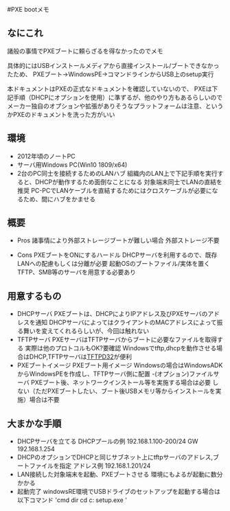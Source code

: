 

#PXE bootメモ

## なにこれ

諸般の事情でPXEブートに頼らざるを得なかったのでメモ

具体的にはUSBインストールメディアから直接インストール/ブートできなかったため、
PXEブート→WindowsPE→コマンドラインからUSB上のsetup実行

本ドキュメントはPXEの正式なドキュメントを確認していないので、
PXEは下記手順（DHCPにオプションを使用）に準ずるが、他のやり方もあるらしいので
メーカー独自のオプションや拡張がありそうなプラットフォームは注意、というかPXEのドキュメントを洗った方がいい

## 環境

- 2012年頃のノートPC
- サーバ用Windows PC(Win10 1809/x64)
- 2台のPC同士を接続するためのLANハブ
    組織内のLAN上で下記手順を実行すると、DHCPが動作するため面倒なことになる
    対象端末同士でLANの直結を推奨
    PC-PCでLANケーブルを直結するためにはクロスケーブルが必要になるため、間にハブをかませる 

## 概要

- Pros
諸事情により外部ストレージブートが難しい場合
外部ストレージ不要

- Cons
PXEブートをONにするハードル
DHCPサーバを利用するので、既存LANへの配慮もしくは分離が必要
起動OSのブートファイル/実体を置くTFTP、SMB等のサーバを用意する必要あり

## 用意するもの

- DHCPサーバ
    PXEブートは、DHCPによりIPアドレス及びPXEサーバのアドレスを通知
    DHCPサーバによってはクライアントのMACアドレスによって振る舞いを変えてくれるらしいが、今回は触れない
- TFTPサーバ
    PXEサーバはTFTPサーバからブートに必要なファイルを取得する
    実際は他のプロトコルもOK?要確認
    Windowsでtftp,dhcpを動作させる場合はDHCP,TFTPサーバは[TFTPD32](http://tftpd32.jounin.net/tftpd32.html)が便利
- PXEブートイメージ
    PXEブート用イメージ
    Windowsの場合はWindowsADKからWindowsPEを作成し、TFTPサーバ側に配置
-(オプション)ファイルサーバ
    PXEブート後、ネットワークインストール等を実施する場合は必要
    しない（ただPXEブートしたい、ブート後USBメモリ等からインストールを実施）場合は不要



## 大まかな手順

- DHCPサーバを立てる
    DHCPプールの例 192.168.1.100-200/24 GW 192.168.1.254
- DHCPのオプションでDHCPと同じサブネット上にtftpサーバのアドレス,ブートファイルを指定
    アドレス例 192.168.1.201/24
- LAN接続した対象端末を起動、PXEブートさせる
    環境にもよるが起動に数分かかる
- 起動完了
    windowsRE環境でUSBドライブのセットアップを起動する場合は以下コマンド
'cmd
dir
cd c:
setup.exe
'

